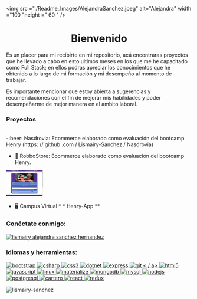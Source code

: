 <img src ="./Readme_Images/AlejandraSanchez.jpeg" alt="Alejandra" width ="100 "height =" 60 " />

  <h1 align = "center" >Bienvenido</h1>
        <p>
          Es un placer para mi recibirte en mi repositorio, acá encontraras
          proyectos que he llevado a cabo en esto ultimos meses en los que me he
          capacitado como Full Stack; en ellos podras apreciar los conocimientos
          que he obtenido a lo largo de mi formación y mi desempeño al momento
          de trabajar.
        </p>
        <p>
          Es importante mencionar que estoy abierta a sugerencias y
          recomendaciones con el fin de mejorar mis habilidades y poder
          desempeñarme de mejor manera en el ambito laboral.
        </p>

<h3 align = "left"> Proyectos </h3>
<br>
-:beer: Nasdrovia: Ecommerce elaborado como evaluación del bootcamp Henry (https: // github .com / Lismairy-Sanchez / Nasdrovia)
   

- :robot: RobboStore: Ecommerce elaborado como evaluación del bootcamp Henry. 
<a href="https://github.com/Lismairy-Sanchez/Robbo-Store" target="_blank">
<img src ="./Readme_Images/Product_Page.jpeg" alt="Product_Page" width ="100px "height =" 70 px" /></a>

- :desktop_computer: Campus Virtual * * Henry-App ** 

<h3 align = "left"> Conéctate conmigo: </h3>
<p align = "left">
<a href = "https://linkedin.com/in/lismairy alejandra sanchez hernandez" target = "blank"> <img align = "center" src = "https://cdn.jsdelivr.net/npm/simple-icons@3.0.1/icons/linkedin.svg" alt = "lismairy alejandra sanchez hernandez" altura = "30"width = "40" /> </a>
</p>

<h3 align = "left"> Idiomas y herramientas: </h3>
<p align = "left"> <a href="https://getbootstrap.com" target="_blank"> <img src = "https://devicons.github.io/devicon/devicon.git/icons/ bootstrap / bootstrap-plain.svg "alt =" bootstrap "width =" 40 "height =" 40 "/> </a> <a href =" https://www.w3schools.com/cs/ "target =" _blank "> <img src =" https://devicons.github.io/devicon/devicon.git/icons/csharp/csharp-original.svg "alt =" csharp "width =" 40 "height =" 40 "/ > </a> <a href="https://www.w3schools.com/css/" target="_blank"> <img src = "https://devicons.github.io/devicon/devicon.git / icons / css3 / css3-original-wordmark.svg "alt =" css3 "width =" 40 "height =" 40 "/> </a> <a href =" https://dotnet.microsoft.com/ "target =" _ blank "> <img src =" https://devicons.github.io/devicon/devicon.git/icons/dot-net/dot-net-original-wordmark.svg "alt =" dotnet "ancho = "40" altura = "40" /> </a> <a href="https://expressjs.com" target="_blank"> <img src = "https://devicons.github.io/devicon /devicon.git/icons/express/express-original-wordmark.svg "alt =" express "width =" 40 "height =" 40 "/> </a> <a href =" https: // git-scm .com / "target ="_blank "> <img src =" https://www.vectorlogo.zone/logos/git-scm/git-scm-icon.svg "alt =" git "width =" 40 "height =" 40 "/> < / a> <a href="https://www.w3.org/html/" target="_blank"> <img src = "https://devicons.github.io/devicon/devicon.git/icons/ html5 / html5-original-wordmark.svg "alt =" html5 "width =" 40 "height =" 40 "/> </a> <a href =" https://developer.mozilla.org/en-US/ docs / Web / JavaScript "target =" _ blank "> <img src =" https://devicons.github.io/devicon/devicon.git/icons/javascript/javascript-original.svg "alt =" javascript "width = "40" altura = "40" /> </ a> <a href="https://www.linux.org/" target="_blank"> <img src = "https://devicons.github.io/devicon/devicon.git/icons/linux/ linux-original.svg "alt =" linux "width =" 40 "height =" 40 "/> </a> <a href="https://materializecss.com/" target="_blank"> <img src = "https://raw.githubusercontent.com/prplx/svg-logos/5585531d45d294869c4eaab4d7cf2e9c167710a9/svg/materialize.svg" alt = "materialize" width = "40" height = "40" /> </a> <a href = "https://www.mongodb.com/" target = "_ blank"> <img src = "https://devicons.github.io/devicon/devicon.git / icons / mongodb / mongodb-original-wordmark.svg "alt =" mongodb "width =" 40 "height =" 40 "/> </a> <a href =" https://www.mysql.com/ "target =" _ blank "> <img src =" https://devicons.github.io/devicon/devicon.git/icons/mysql/mysql-original-wordmark.svg "alt =" mysql "width =" 40 " height = "40" /> </a> <a href="https://nodejs.org" target="_blank"> <img src = "https://devicons.github.io/devicon/devicon.git /icons/nodejs/nodejs-original-wordmark.svg "alt =" nodejs "width =" 40 "height =" 40 "/> </a> <a href =" https://www.postgresql.org "objetivo = "_blank "> <img src =" https://devicons.github.io/devicon/devicon.git/icons/postgresql/postgresql-original-wordmark.svg "alt =" postgresql "width =" 40 "height =" 40 "/> </a> <a href="https://postman.com" target="_blank"> <img src =" https://www.vectorlogo.zone/logos/getpostman/getpostman-icon.svg "alt =" cartero "width =" 40 "height =" 40 "/> </a> <a href="https://reactjs.org/" target="_blank"> <img src =" https: / /devicons.github.io/devicon/devicon.git/icons/react/react-original-wordmark.svg "alt =" react "width =" 40 "height =" 40 "/> </a><a href="https://redux.js.org" target="_blank"> <img src = "https://devicons.github.io/devicon/devicon.git/icons/redux/redux-original. svg "alt =" redux "width =" 40 "height =" 40 "/> </a> </p>

<p> <img align = "center" src = "https://github-readme-stats.vercel.app/api?username=lismairy-sanchez&show_icons=true&locale=en" alt = "lismairy-sanchez" /> </p>
